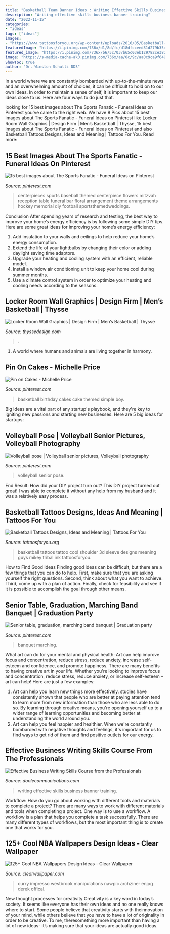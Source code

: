 ```yaml
---
title: "Basketball Team Banner Ideas : Writing Effective Skills Business Banner Training"
description: "Writing effective skills business banner training"
date: "2022-11-15"
categories:
- "ideas"
tags: ["ideas"]
images:
- "https://www.tattoosforyou.org/wp-content/uploads/2016/05/Basketball-Sleeve-Tattoos.jpg"
featuredImage: "https://i.pinimg.com/736x/d1/8d/fc/d18dfcceed31d279b35d8cf70c98141b--basketball-birthday-cakes-basketball-stuff.jpg"
featured_image: "https://i.pinimg.com/736x/b6/5c/03/b65c03eb129782ce382ff5d3f479e201.jpg"
image: "https://s-media-cache-ak0.pinimg.com/736x/aa/0c/9c/aa0c9ca9f649199ab08a9e5a7ba97eba--baseball-wedding-centerpieces-sports-centerpieces.jpg"
ShowToc: true
author: "Dr. Winston Schultz DDS"
---
```



In a world where we are constantly bombarded with up-to-the-minute news and an overwhelming amount of choices, it can be difficult to hold on to our own ideas. In order to maintain a sense of self, it is important to keep our ideas close to us. Here are four ways to do just that.

	

		
looking for 15 best images about The Sports Fanatic - Funeral Ideas on Pinterest you've came to the right web. We have 8 Pics about 15 best images about The Sports Fanatic - Funeral Ideas on Pinterest like Locker Room Wall Graphics | Design Firm | Men’s Basketball | Thysse, 15 best images about The Sports Fanatic - Funeral Ideas on Pinterest and also Basketball Tattoos Designs, Ideas and Meaning | Tattoos For You. Read more:
		
    
## 15 Best Images About The Sports Fanatic - Funeral Ideas On Pinterest

<img loading=lazy src="https://s-media-cache-ak0.pinimg.com/736x/aa/0c/9c/aa0c9ca9f649199ab08a9e5a7ba97eba--baseball-wedding-centerpieces-sports-centerpieces.jpg" onerror="this.onerror=null;this.src='https://tse3.mm.bing.net/th?id=OIP.9_Yja_cxwhkg-FQ0yZvyNQHaMP&amp;pid=15.1';" alt="15 best images about The Sports Fanatic - Funeral Ideas on Pinterest">

_Source: pinterest.com_

>centerpieces sports baseball themed centerpiece flowers mitzvah reception table funeral bar floral arrangement theme arrangements hockey memorial diy football sportsthemedweddings. 

	

Conclusion
After spending years of research and testing, the best way to improve your home’s energy efficiency is by following some simple DIY tips. Here are some great ideas for improving your home’s energy efficiency: 
1. Add insulation to your walls and ceilings to help reduce your home’s energy consumption. 
2. Extend the life of your lightbulbs by changing their color or adding daylight saving time adaptors. 
3. Upgrade your heating and cooling system with an efficient, reliable model. 
4. Install a window air conditioning unit to keep your home cool during summer months. 
5. Use a climate control system in order to optimize your heating and cooling needs according to the seasons.

    
## Locker Room Wall Graphics | Design Firm | Men’s Basketball | Thysse

<img loading=lazy src="https://www.thyssedesign.com/wp-content/uploads/2017/06/Thysse-Wisconsin-Basketball-Locker-Room-Design_012.jpg" onerror="this.onerror=null;this.src='https://tse4.mm.bing.net/th?id=OIP.pE9SQMIONgE6cDLjrHk4RAHaEK&amp;pid=15.1';" alt="Locker Room Wall Graphics | Design Firm | Men’s Basketball | Thysse">

_Source: thyssedesign.com_

>. 

	

1. A world where humans and animals are living together in harmony. 

    
## Pin On Cakes - Michelle Price

<img loading=lazy src="https://i.pinimg.com/736x/d1/8d/fc/d18dfcceed31d279b35d8cf70c98141b--basketball-birthday-cakes-basketball-stuff.jpg" onerror="this.onerror=null;this.src='https://tse3.mm.bing.net/th?id=OIP.zN7wZIhpMCl9vBem2AUqiwHaJ3&amp;pid=15.1';" alt="Pin on Cakes - Michelle Price">

_Source: pinterest.com_

>basketball birthday cakes cake themed simple boy. 

	

Big Ideas are a vital part of any startup's playbook, and they're key to igniting new passions and starting new businesses. Here are 5 big ideas for startups: 

    
## Volleyball Pose | Volleyball Senior Pictures, Volleyball Photography

<img loading=lazy src="https://i.pinimg.com/736x/b6/5c/03/b65c03eb129782ce382ff5d3f479e201.jpg" onerror="this.onerror=null;this.src='https://tse3.mm.bing.net/th?id=OIP.hiWhAOjz2F3VdyIdcsYdswHaLG&amp;pid=15.1';" alt="Volleyball pose | Volleyball senior pictures, Volleyball photography">

_Source: pinterest.com_

>volleyball senior pose. 

	

End Result: How did your DIY project turn out?
This DIY project turned out great! I was able to complete it without any help from my husband and it was a relatively easy process.

    
## Basketball Tattoos Designs, Ideas And Meaning | Tattoos For You

<img loading=lazy src="https://www.tattoosforyou.org/wp-content/uploads/2016/05/Basketball-Sleeve-Tattoos.jpg" onerror="this.onerror=null;this.src='https://tse1.mm.bing.net/th?id=OIP.xfmqr6idwri5i89eKrw9YQHaJ4&amp;pid=15.1';" alt="Basketball Tattoos Designs, Ideas and Meaning | Tattoos For You">

_Source: tattoosforyou.org_

>basketball tattoos tattoo cool shoulder 3d sleeve designs meaning guys mikey tribal ink tattoosforyou. 

	

How to Find Good Ideas
Finding good ideas can be difficult, but there are a few things that you can do to help. First, make sure that you are asking yourself the right questions. Second, think about what you want to achieve. Third, come up with a plan of action. Finally, check for feasibility and see if it is possible to accomplish the goal through other means.

    
## Senior Table, Graduation, Marching Band Banquet | Graduation Party

<img loading=lazy src="https://i.pinimg.com/736x/4c/29/a7/4c29a7f4e6694c4ecb81405ed1ec1bcd.jpg" onerror="this.onerror=null;this.src='https://tse3.mm.bing.net/th?id=OIP.nQNGPg0mWJ0wvZvKz7L2nAHaJ3&amp;pid=15.1';" alt="Senior table, graduation, marching band banquet | Graduation party">

_Source: pinterest.com_

>banquet marching. 

	

What art can do for your mental and physical health: Art can help improve focus and concentration, reduce stress, reduce anxiety, increase self-esteem and confidence, and promote happiness.
There are many benefits to having creative art in your life. Whether you're looking to improve focus and concentration, reduce stress, reduce anxiety, or increase self-esteem – art can help! Here are just a few examples: 
1. Art can help you learn new things more effectively. studies have consistently shown that people who are better at paying attention tend to learn more from new information than those who are less able to do so. By learning through creative means, you're opening yourself up to a wider range of learning opportunities and becoming better at understanding the world around you. 
2. Art can help you feel happier and healthier. When we're constantly bombarded with negative thoughts and feelings, it's important for us to find ways to get rid of them and find positive outlets for our energy.

    
## Effective Business Writing Skills Course From The Professionals

<img loading=lazy src="http://www.doolecommunications.com/wp-content/uploads/2018/08/Writing-banner-photo_.jpg" onerror="this.onerror=null;this.src='https://tse3.mm.bing.net/th?id=OIP.UBr7MDzn-vsTxCiyiIzhuQHaE8&amp;pid=15.1';" alt="Effective Business Writing Skills Course from the Professionals">

_Source: doolecommunications.com_

>writing effective skills business banner training. 

	

Workflow: How do you go about working with different tools and materials to complete a project?
There are many ways to work with different materials and tools when completing a project. One way is to use a workflow. A workflow is a plan that helps you complete a task successfully. There are many different types of workflows, but the most important thing is to create one that works for you.

    
## 125+ Cool NBA Wallpapers Design Ideas - Clear Wallpaper

<img loading=lazy src="https://www.clearwallpaper.com/wp-content/uploads/2020/08/nba-wallpapers-0008.jpg" onerror="this.onerror=null;this.src='https://tse4.mm.bing.net/th?id=OIP.MNGOieHNQJ04WmNylvui9wHaK0&amp;pid=15.1';" alt="125+ Cool NBA Wallpapers Design Ideas - Clear Wallpaper">

_Source: clearwallpaper.com_

>curry impresso westbrook manipulations nawpic archziner enjpg derek offical. 

	

New thought processes for creativity
Creativity is a key word in today’s society. It seems like everyone has their own ideas and no one really knows where to start. Some people believe that creativity starts with theinnovation of your mind, while others believe that you have to have a lot of originality in order to be creative. To me, theresomething more important than having a lot of new ideas- it’s making sure that your ideas are actually good ideas.


